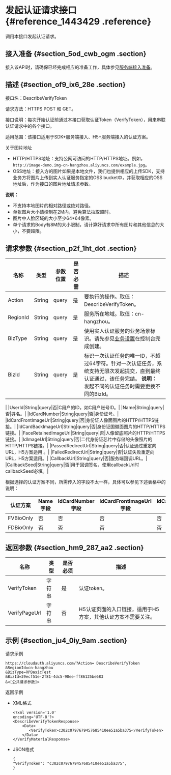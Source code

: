 # 发起认证请求接口 {#reference_1443429 .reference}

调用本接口发起认证请求。

## 接入准备 {#section_5od_cwb_ogm .section}

接入该API时，请确保已经完成相应的准备工作，具体参见[服务端接入准备](cn.zh-CN/活体人脸验证/集成指南/服务端接入/服务端接入准备.md#)。

## 描述 {#section_of9_ix6_28e .section}

接口名：DescribeVerifyToken

请求方法：HTTPS POST 和 GET。

接口说明：每次开始认证前通过本接口获取认证Token（VerifyToken），用来串联认证请求中的各个接口。

适用范围：该接口适用于SDK+服务端接入、H5+服务端接入的认证方案。

关于图片地址

-   HTTP/HTTPS地址：支持公网可访问的HTTP/HTTPS地址。例如，`http://image-demo.img-cn-hangzhou.aliyuncs.com/example.jpg`。
-   OSS地址：接入方的图片如果是本地文件，我们也提供相应的上传SDK，支持业务方将图片上传到实人认证服务指定的OSS bucket中，并获取相应的OSS地址后，作为接口的图片地址请求参数。

**说明：** 

-   不支持本地图片的相对路径或绝对路径。
-   单张图片大小请控制在2M内，避免算法拉取超时。
-   图片中人脸区域的大小至少64\*64像素。
-   单个请求的Body有8M的大小限制，请计算好请求中所有图片和其他信息的大小，不要超限。

## 请求参数 {#section_p2f_1ht_dot .section}

|名称|类型|参数位置|是否必需|描述|
|--|--|----|----|--|
|Action|String|query|是|要执行的操作。取值：DescribeVerifyToken。|
|RegionId|String|query|是|服务所在地域。取值：cn-hangzhou。|
|BizType|String|query|是|使用实人认证服务的业务场景标识。请先参见[业务设置](../../../../cn.zh-CN/快速入门/业务设置.md#)在控制台完成创建。|
|BizId|String|query|是|标识一次认证任务的唯一ID，不超过64字符。针对一次认证任务，系统支持无限次发起提交，直到最终认证通过，该任务完结。 **说明：** 发起不同的认证任务时需要更换不同的BizId。

 |
|UserId|String|query|否|C用户的ID，如C用户账号ID。|
|Name|String|query|否|姓名。|
|IdCardNumber|String|query|否|身份证号。|
|IdCardFrontImageUrl|String|query|否|身份证人像面图片的HTTP/HTTPS链接。|
|IdCardBackImageUrl|String|query|否|身份证国徽面图片的HTTP/HTTPS链接。|
|FaceRetainedImageUrl|String|query|否|人像留底照片的HTTP/HTTPS链接。|
|IdImageUrl|String|query|否|二代身份证芯片中存储的头像照片的HTTP/HTTPS链接。|
|PassedRedirectUrl|String|query|否|认证通过重定向URL，H5方案适用 。|
|FailedRedirectUrl|String|query|否|认证失败重定向URL，H5方案适用。|
|CallbackUrl|String|query|否|服务端回调URL。|
|CallbackSeed|String|query|否|用于回调签名，使用callbackUrl时callbackSeed必填。|

根据选择的认证方案不同，所需传入的字段不太一样，具体可以参见下述表格中的说明：

|认证方案|Name字段|IdCardNumber字段|IdCardFrontImageUrl字段|IdCardBackImageUrl字段|FaceRetainedImageUrl字段|IdImageUrl字段|
|----|------|--------------|---------------------|--------------------|----------------------|------------|
|FVBioOnly|否|否|否|否|是|否|
|FDBioOnly|否|否|否|否|否|否|

## 返回参数 {#section_hm9_287_aa2 .section}

|名称|类型|是否必须|描述|
|--|--|----|--|
|VerifyToken|字符串|是|认证token。|
|VerifyPageUrl|字符串|否|H5认证页面的入口链接，适用于H5方案，其他认证方案不需要关注。|

## 示例 {#section_ju4_0iy_9am .section}

请求示例

``` {#codeblock_het_dis_ls2}
https://cloudauth.aliyuncs.com/?Action= DescribeVerifyToken
&RegionId=cn-hangzhou
&BizType=RPBasicTest
&BizId=39ecf51e-2f81-4dc5-90ee-ff86125be683
&<[公共请求参数]>
```

返回示例

-   XML格式

    ``` {#codeblock_i51_3jd_jpk}
    <?xml version='1.0'
    encoding='UTF-8'?>
    <DescribeVerifyTokenResponse>
        <Data>
           <VerifyToken>c302c0797679457685410ee51a5ba375</VerifyToken>
        </Data>
    </VerifyMaterialResponse>
    ```

-   JSON格式

    ``` {#codeblock_efa_ove_tsa}
    {     
    "VerifyToken": "c302c0797679457685410ee51a5ba375",
    }
    ```


